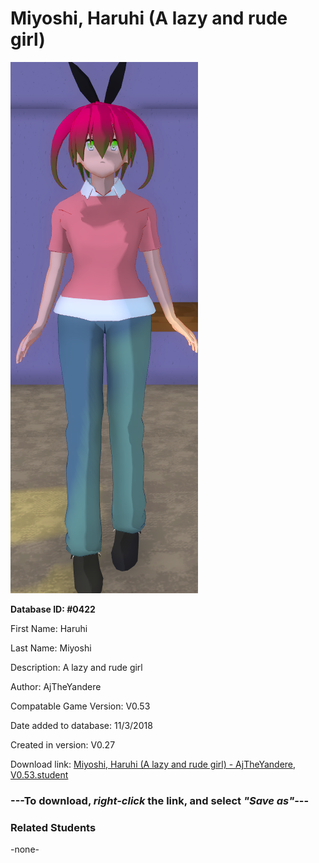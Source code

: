 # Miyoshi, Haruhi (A lazy and rude girl)

<img src="../../Files/Images/Miyoshi, Haruhi (A lazy and rude girl).png" title="Miyoshi, Haruhi (A lazy and rude girl) - AjTheYandere, V0.53">

**Database ID: #0422**

First Name: Haruhi

Last Name: Miyoshi

Description: A lazy and rude girl

Author: AjTheYandere

Compatable Game Version: V0.53

Date added to database: 11/3/2018

Created in version: V0.27

Download link: <a href="https://raw.githubusercontent.com/Arbiter1223/Daigaku-Gurashi-Custom-Students/master/Files/Student%20Files/Miyoshi%2C%20Haruhi%20(A%20lazy%20and%20rude%20girl)%20-%20AjTheYandere%2C%20V0.53.student">Miyoshi, Haruhi (A lazy and rude girl) - AjTheYandere, V0.53.student</a>

### ---**To download, _right-click_ the link, and select _"Save as"_**---

### Related Students

-none-

